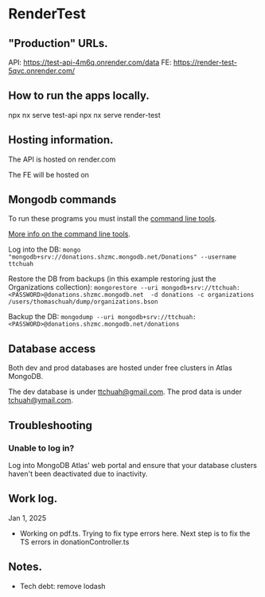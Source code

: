 # RenderTest

## "Production" URLs.

API: https://test-api-4m6q.onrender.com/data
FE: https://render-test-5qvc.onrender.com/

## How to run the apps locally.

npx nx serve test-api
npx nx serve render-test

## Hosting information.

The API is hosted on render.com

The FE will be hosted on <TBD>

## Mongodb commands

To run these programs you must install the [command line tools](https://www.mongodb.com/docs/database-tools/installation/installation-macos/).

[More info on the command line tools](https://www.mongodb.com/docs/atlas/command-line-tools/#connect-with-mongodump).


Log into the DB: `mongo "mongodb+srv://donations.shzmc.mongodb.net/Donations" --username ttchuah`

Restore the DB from backups (in this example restoring just the Organizations collection): `mongorestore --uri mongodb+srv://ttchuah:<PASSWORD>@donations.shzmc.mongodb.net  -d donations -c organizations /users/thomaschuah/dump/organizations.bson`

Backup the DB: `mongodump --uri mongodb+srv://ttchuah:<PASSWORD>@donations.shzmc.mongodb.net/donations`

## Database access

Both dev and prod databases are hosted under free clusters in Atlas MongoDB.

The dev database is under ttchuah@gmail.com.
The prod data is under tchuah@ymail.com.

## Troubleshooting

### Unable to log in?

Log into MongoDB Atlas' web portal and ensure that your database clusters haven't been deactivated due to inactivity.

## Work log.

Jan 1, 2025
* Working on pdf.ts.  Trying to fix type errors here. Next step is to fix the TS errors in donationController.ts

## Notes.

* Tech debt: remove lodash